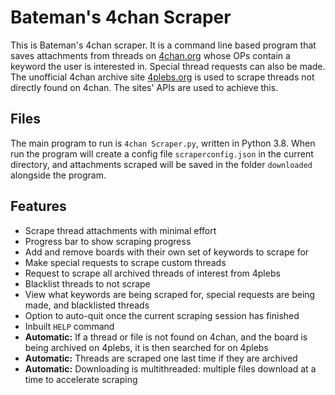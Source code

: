 # Bateman's 4chan Scraper

This is Bateman's 4chan scraper. It is a command line based program that saves attachments from threads on [4chan.org](https://www.4chan.org) whose OPs contain a keyword the user is interested in. Special thread requests can also be made. The unofficial 4chan archive site [4plebs.org](https://www.4plebs.org) is used to scrape threads not directly found on 4chan. The sites' APIs are used to achieve this.

## Files

The main program to run is `4chan Scraper.py`, written in Python 3.8. When run the program will create a config file `scraperconfig.json` in the current directory, and attachments scraped will be saved in the folder `downloaded` alongside the program.

## Features

- Scrape thread attachments with minimal effort
- Progress bar to show scraping progress
- Add and remove boards with their own set of keywords to scrape for
- Make special requests to scrape custom threads
- Request to scrape all archived threads of interest from 4plebs
- Blacklist threads to not scrape
- View what keywords are being scraped for, special requests are being made, and blacklisted threads
- Option to auto-quit once the current scraping session has finished
- Inbuilt `HELP` command
- **Automatic:** If a thread or file is not found on 4chan, and the board is being archived on 4plebs, it is then searched for on 4plebs
- **Automatic:** Threads are scraped one last time if they are archived
- **Automatic:** Downloading is multithreaded: multiple files download at a time to accelerate scraping
